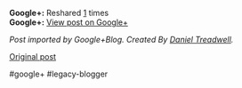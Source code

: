 <!--
date: '2012-03-02'
published: true
slug: 2012-03-google-reshared-1-times-google-view
time_to_read: 5
title: ''
-->

**Google+:** Reshared [1](https://plus.google.com/103392016560023386646/posts/WdsuLXtaHVH) times  
 **Google+:** [View post on Google+](https://plus.google.com/103392016560023386646/posts/WdsuLXtaHVH)

  
  
*Post imported by Google+Blog. Created By [Daniel Treadwell](http://minimali.se/).*

[Original post](https://ysfk.blogspot.com/2012/03/google-reshared-1-times-google-view.html)

#google+ #legacy-blogger 